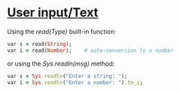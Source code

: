 [1]: http://rosettacode.org/wiki/User_input/Text

# [User input/Text][1]

Using the *read(Type)* built-in function:

```ruby
var s = read(String);
var i = read(Number);    # auto-conversion to a number
```


or using the *Sys.readln(msg)* method:

```ruby
var s = Sys.readln("Enter a string: ");
var i = Sys.readln("Enter a number: ").to_i;
```